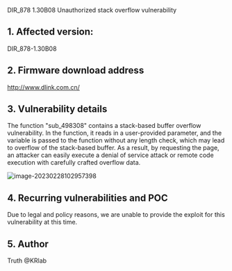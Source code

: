 DIR_878 1.30B08 Unauthorized stack overflow vulnerability

## **1. Affected version:**

DIR_878-1.30B08

## **2. Firmware download address**

http://www.dlink.com.cn/

## **3. Vulnerability details**

The function "sub_498308" contains a stack-based buffer overflow vulnerability. In the function, it reads in a user-provided parameter, and the variable is passed to the function without any length check, which may lead to overflow of the stack-based buffer. As a result, by requesting the page, an attacker can easily execute a denial of service attack or remote code execution with carefully crafted overflow data.

![image-20230228102957398](https://truth-picbed.oss-cn-beijing.aliyuncs.com/202302281030590.png)

## **4. Recurring vulnerabilities and POC**

Due to legal and policy reasons, we are unable to provide the exploit for this vulnerability at this time.

## 5. Author

Truth @KRlab
